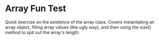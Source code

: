 # Array Fun Test

Quick exercise on the existence of the array class. Covers instantiating an array object, filling array values (the ugly way), and then using the size() method to spit out the array's length.